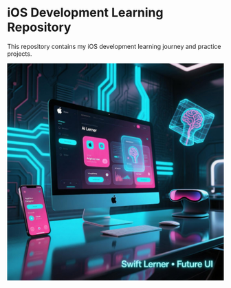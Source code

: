 # iOS Development Learning Repository
This repository contains my iOS development learning journey and practice projects.

![Future UI](image.jpeg)


